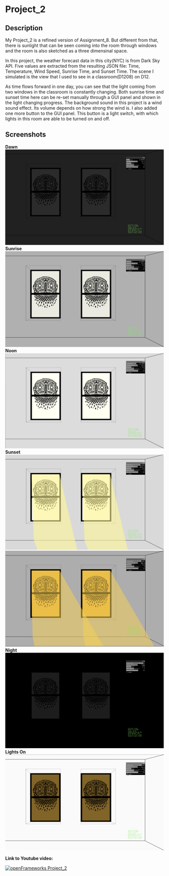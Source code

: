 
# Project_2

## Description ##
My Project_2 is a refined version of Assignment_8. But different from that, there is sunlight that can be seen coming into the room through windows and the room is also sketched as a three dimensinal space.

In this project, the weather forecast data in this city(NYC) is from Dark Sky API. Five values are extracted from the resulting JSON file: Time, Temperature, Wind Speed, Sunrise Time, and Sunset Time. The scene I simulated is the view that I used to see in a classroom(D1208) on D12.

As time flows forward in one day, you can see that the light coming from two windows in the classroom is constantly changing. Both sunrise time and sunset time here can be re-set manually through a GUI panel and shown in the light changing progress. The background sound in this project is a wind sound effect. Its volume depends on how strong the wind is. I also added one more button to the GUI panel. This button is a light switch, with which lights in this room are able to be turned on and off.

## Screenshots ##
**Dawn**
![](images/1.png)
**Sunrise**
![](images/2.png)
**Noon**
![](images/3.png)
**Sunset**
![](images/4.png)
![](images/5.png)
**Night**
![](images/6.png)
**Lights On**
![](images/7.png)


**Link to Youtube video:**

[![openFrameworks Project_2](http://img.youtube.com/vi/Fp22J8yAy18/0.jpg)](http://www.youtube.com/watch?v=Fp22J8yAy18)

